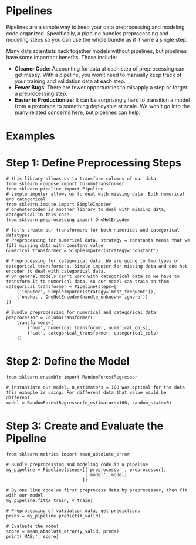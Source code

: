# Pipelines

Pipelines are a simple way to keep your data preprocessing and modeling code organized. Specifically, a pipeline bundles preprocessing and modeling steps so you can use the whole bundle as if it were a single step.

Many data scientists hack together models without pipelines, but pipelines have some important benefits. Those include:

* **Cleaner Code:** Accounting for data at each step of preprocessing can get messy. With a pipeline, you won't need to manually keep track of your training and validation data at each step.
* **Fewer Bugs**: There are fewer opportunities to misapply a step or forget a preprocessing step.
* **Easier to Productionize**: It can be surprisingly hard to transition a model from a prototype to something deployable at scale. We won't go into the many related concerns here, but pipelines can help.

# Examples

# Step 1: Define Preprocessing Steps
```
# this library allows us to transform columns of our data
from sklearn.compose import ColumnTransformer
from sklearn.pipeline import Pipeline
# simple imputer allows us to deal with missing data. Both numerical and categorical
from sklearn.impute import SimpleImputer
# onehotencoder is another library to deal with missing data, categorical in this case
from sklearn.preprocessing import OneHotEncoder

# let's create our transformers for both numerical and categorical datatypes
# Preprocessing for numerical data. strategy = constants means that we fill missing data with constant value
numerical_transformer = SimpleImputer(strategy='constant')

# Preprocessing for categorical data. We are going to two types of categorical transformers. Simple imputer for missing data and one hot encoder to deal with categorical data.
# On general models can't work with categorical data so we have to transform it to numerical data, so our model can train on them
categorical_transformer = Pipeline(steps=[
    ('imputer', SimpleImputer(strategy='most_frequent')),
    ('onehot', OneHotEncoder(handle_unknown='ignore'))
])

# Bundle preprocessing for numerical and categorical data
preprocessor = ColumnTransformer(
    transformers=[
        ('num', numerical_transformer, numerical_cols),
        ('cat', categorical_transformer, categorical_cols)
    ])
```

# Step 2: Define the Model
```
from sklearn.ensemble import RandomForestRegressor

# instantiate our model. n_estimators = 100 was optimal for the data this example is using. For different data that value would be different.
model = RandomForestRegressor(n_estimators=100, random_state=0)
```

# Step 3: Create and Evaluate the Pipeline
```
from sklearn.metrics import mean_absolute_error

# Bundle preprocessing and modeling code in a pipeline
my_pipeline = Pipeline(steps=[('preprocessor', preprocessor),
                              ('model', model)
                             ])

# By one line code we first preprocess data by preprocessor, then fit with our model 
my_pipeline.fit(X_train, y_train)

# Preprocessing of validation data, get predictions
preds = my_pipeline.predict(X_valid)

# Evaluate the model
score = mean_absolute_error(y_valid, preds)
print('MAE:', score)

```